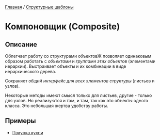 [Главная](../..) / [Структурные шаблоны](..)

# Компоновщик (Composite)

## Описание

Облегчает работу со структурами объектовЖ позволяет одинаковым образом работать с *объектами* и *группами этих объектов* (элементами иерархии). Выстраивает объекты и их комбинации в виде иерархического дерева.

Сохраняет *общий интерфейс для всех элементов структуры* (листьев и узлов).

Некоторые методы имеют смысл только для листьев, другие - только для узлов. Но реализуются и там, и там, так как это объекты одного класса. Это небольшая жертва удобству работы.

## Примеры

* [Покупка кухни](./kitchen)
